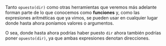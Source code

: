 Tanto `opuesto(dir)` como otras herramientas que veremos más adelante forman parte de lo que conocemos como **funciones** y, como las expresiones aritméticas que ya vimos, se pueden usar en cualquier lugar donde hasta ahora poníamos valores o argumentos. 

O sea, donde hasta ahora podrías haber puesto `dir` ahora también podrías poner `opuesto(dir)`, ya que ambas expresiones denotan direcciones.
